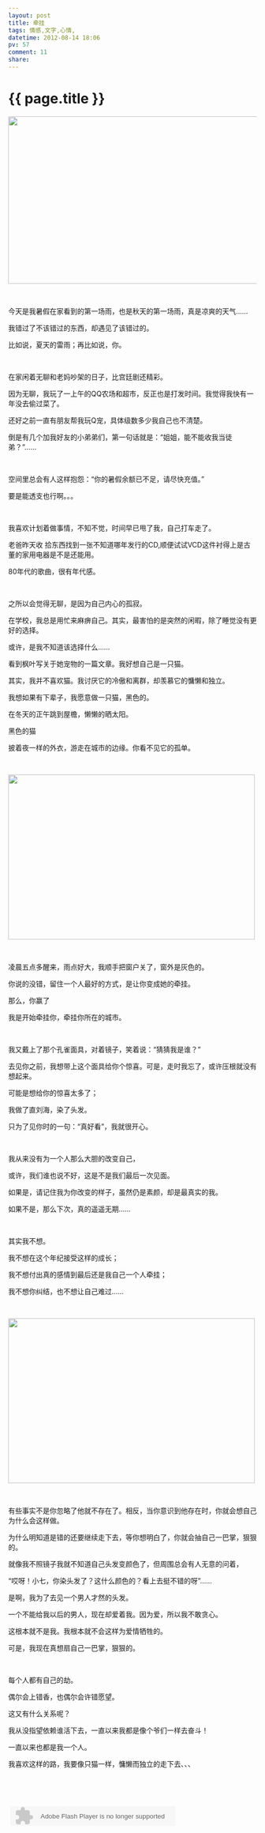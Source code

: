 ```yaml
---
layout: post
title: 牵挂
tags: 情感,文字,心情,
datetime: 2012-08-14 18:06
pv: 57
comment: 11
share: 
---
```


{{ page.title }}
================

 <p><img width="510" height="339" src="/hi/images/a9d3fd1f4134970a549774b695cad1c8a6865d46.jpg"                                 /></p><p>&nbsp;</p><p>今天是我暑假在家看到的第一场雨，也是秋天的第一场雨，真是凉爽的天气……</p><p>我错过了不该错过的东西，却遇见了该错过的。</p><p>比如说，夏天的雷雨；再比如说，你。</p><p>&nbsp;</p><p>在家闲着无聊和老妈吵架的日子，比宫廷剧还精彩。</p><p>因为无聊，我玩了一上午的QQ农场和超市，反正也是打发时间。我觉得我快有一年没去偷过菜了。</p><p>还好之前一直有朋友帮我玩Q宠，具体级数多少我自己也不清楚。</p><p>倒是有几个加我好友的小弟弟们，第一句话就是：“姐姐，能不能收我当徒弟？”……</p><p>&nbsp;</p><p>空间里总会有人这样抱怨：“你的暑假余额已不足，请尽快充值。”</p><p>要是能透支也行啊。。。</p><p>&nbsp;</p><p>我喜欢计划着做事情，不知不觉，时间早已甩了我，自己打车走了。</p><p>老爸昨天收&nbsp;拾东西找到一张不知道哪年发行的CD,顺便试试VCD这件衬得上是古董的家用电器是不是还能用。</p><p>80年代的歌曲，很有年代感。</p><p>&nbsp;</p><p>之所以会觉得无聊，是因为自己内心的孤寂。</p><p>在学校，我总是用忙来麻痹自己。其实，最害怕的是突然的闲暇，除了睡觉没有更好的选择。</p><p>或许，是我不知道该选择什么……</p><p>看到枫叶写关于她宠物的一篇文章。我好想自己是一只猫。</p><p>其实，我并不喜欢猫。我讨厌它的冷傲和离群，却羡慕它的慵懒和独立。</p><p>我想如果有下辈子，我愿意做一只猫，黑色的。</p><p>在冬天的正午跳到屋檐，懒懒的晒太阳。</p><p>黑色的猫</p><p>披着夜一样的外衣，游走在城市的边缘。你看不见它的孤单。</p><p>&nbsp;</p><p><img width="500" height="334" src="/hi/images/738b4710b912c8fcbb129254fc039245d7882141.jpg"                                 /></p><p>&nbsp;</p><p>凌晨五点多醒来，雨点好大，我顺手把窗户关了，窗外是灰色的。</p><p>你说的没错，留住一个人最好的方式，是让你变成她的牵挂。</p><p>那么，你赢了</p><p>我是开始牵挂你，牵挂你所在的城市。</p><p>&nbsp;</p><p>我又戴上了那个孔雀面具，对着镜子，笑着说：“猜猜我是谁？”</p><p>去见你之前，我想带上这个面具给你个惊喜。可是，走时我忘了，或许压根就没有想起来。</p><p>可能是想给你的惊喜太多了；</p><p>我做了直刘海，染了头发。</p><p>只为了见你时的一句：“真好看”，我就很开心。</p><p>&nbsp;</p><p>我从来没有为一个人那么大胆的改变自己，</p><p>或许，我们谁也说不好，这是不是我们最后一次见面。</p><p>如果是，请记住我为你改变的样子，虽然仍是素颜，却是最真实的我。</p><p>如果不是，那么下次，真的遥遥无期……</p><p>&nbsp;</p><p>其实我不想。</p><p>我不想在这个年纪接受这样的成长；</p><p>我不想付出真的感情到最后还是我自己一个人牵挂；</p><p>我不想你纠结，也不想让自己难过……</p><p>&nbsp;</p><p><img width="500" height="334" src="/hi/images/b90e7bec54e736d10025eb919b504fc2d5626970.jpg"                                 /></p><p>&nbsp;</p><p>有些事实不是你忽略了他就不存在了。相反，当你意识到他存在时，你就会想自己为什么会这样做。</p><p>为什么明知道是错的还要继续走下去，等你想明白了，你就会抽自己一巴掌，狠狠的。</p><p>就像我不照镜子我就不知道自己头发变颜色了，但周围总会有人无意的问着，</p><p>“哎呀！小七，你染头发了？这什么颜色的？看上去挺不错的呀”……</p><p>是啊，我为了去见一个男人才然的头发。</p><p>一个不能给我以后的男人，现在却爱着我。因为爱，所以我不敢贪心。</p><p>这根本就不是我。我根本就不会这样为爱情牺牲的。</p><p>可是，我现在真想扇自己一巴掌，狠狠的。</p><p>&nbsp;</p><p>每个人都有自己的劫。</p><p>偶尔会上错香，也偶尔会许错愿望。</p><p>这又有什么关系呢？</p><p>我从没指望依赖谁活下去，一直以来我都是像个爷们一样去奋斗！</p><p>一直以来也都是我一个人。</p><p>我喜欢这样的路，我要像只猫一样，慵懒而独立的走下去、、、</p><p>&nbsp;</p><p>&nbsp;</p><p>&nbsp;<embed height="40" border="0" width="335" flashvars="id=2040723&autoPlay=true&replay=true" alt="" src="http://ting.baidu.com/widget/space/flash/SpaceMP3Player.swf" wmode="transparent" type="application/x-shockwave-flash" name="plugin" /><br /></p> 

